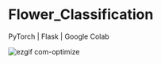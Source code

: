 # Flower_Classification
PyTorch | Flask | Google Colab 

![ezgif com-optimize](https://user-images.githubusercontent.com/22552968/51874084-96833000-2370-11e9-8801-d6be9cc8fde4.gif)
